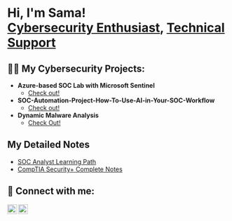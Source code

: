 <h1>Hi, I'm Sama! <br/><a href="https://github.com/SamaKhatoon24">Cybersecurity Enthusiast</a>, <a href="https://www.linkedin.com/in/sama242/">Technical Support</a>

<h2>👨‍💻 My Cybersecurity Projects:</h2>

- <b>Azure-based SOC Lab with Microsoft Sentinel</b>
  - [Check out!](https://github.com/SamaKhatoon24/Azure-based-SOC-Lab)
- <b>SOC-Automation-Project-How-To-Use-AI-in-Your-SOC-Workflow</b>
  - [Check out!](https://github.com/SamaKhatoon24/AI-SOC-Automation-Project-How-To-Use-AI-in-Your-SOC-Workflow)</b></i>
- <b>Dynamic Malware Analysis</b>
  - [Check Out!](https://github.com/SamaKhatoon24/Dynamic-malware-Analysis)

<h2> My Detailed Notes </h2>

- [SOC Analyst Learning Path](https://dirt-bead-8a3.notion.site/SOC-Analyst-Learning-Path-21e0303ef61380a2bd97c2b83a4c63cc?source=copy_link)
- [CompTIA Security+ Complete Notes](https://www.notion.so/CompTIA-Security-SY0-701-2360303ef61380b8b8f1d2812ccce46f?source=copy_link)


<h2> 🤳 Connect with me:</h2>


[<img align="left" alt="LinkedIn" width="22px" src="https://cdn.jsdelivr.net/npm/simple-icons@v3/icons/linkedin.svg" />][linkedin]
[<img align="left" alt="Gmail" width="22px" src="https://cdn.jsdelivr.net/npm/simple-icons@v3/icons/gmail.svg" />][gmail]

[linkedin]: https://www.linkedin.com/in/sama242
[gmail]: mailto:samakhatoon2402@gmail.com

